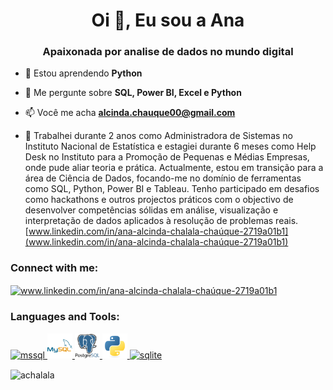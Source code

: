 <h1 align="center">Oi 👋, Eu sou a Ana</h1>
<h3 align="center">Apaixonada por analise de dados no mundo digital</h3>

- 🌱 Estou aprendendo **Python**

- 💬 Me pergunte sobre **SQL, Power BI, Excel e Python**

- 📫 Você me acha **alcinda.chauque00@gmail.com**

- 📄 Trabalhei durante 2 anos como Administradora de Sistemas no Instituto Nacional de Estatística e estagiei durante 6 meses como Help Desk no Instituto para a Promoção de Pequenas e Médias Empresas, onde pude aliar teoria e prática. Actualmente, estou em transição para a área de Ciência de Dados, focando-me no domínio de ferramentas como SQL, Python, Power BI e Tableau. Tenho participado em desafios como hackathons e outros projectos práticos com o objectivo de desenvolver competências sólidas em análise, visualização e interpretação de dados aplicados à resolução de problemas reais. [www.linkedin.com/in/ana-alcinda-chalala-chaúque-2719a01b1](www.linkedin.com/in/ana-alcinda-chalala-chaúque-2719a01b1)

<h3 align="left">Connect with me:</h3>
<p align="left">
<a href="https://linkedin.com/in/www.linkedin.com/in/ana-alcinda-chalala-chaúque-2719a01b1" target="blank"><img align="center" src="https://raw.githubusercontent.com/rahuldkjain/github-profile-readme-generator/master/src/images/icons/Social/linked-in-alt.svg" alt="www.linkedin.com/in/ana-alcinda-chalala-chaúque-2719a01b1" height="30" width="40" /></a>
</p>

<h3 align="left">Languages and Tools:</h3>
<p align="left"> <a href="https://www.microsoft.com/en-us/sql-server" target="_blank" rel="noreferrer"> <img src="https://www.svgrepo.com/show/303229/microsoft-sql-server-logo.svg" alt="mssql" width="40" height="40"/> </a> <a href="https://www.mysql.com/" target="_blank" rel="noreferrer"> <img src="https://raw.githubusercontent.com/devicons/devicon/master/icons/mysql/mysql-original-wordmark.svg" alt="mysql" width="40" height="40"/> </a> <a href="https://www.postgresql.org" target="_blank" rel="noreferrer"> <img src="https://raw.githubusercontent.com/devicons/devicon/master/icons/postgresql/postgresql-original-wordmark.svg" alt="postgresql" width="40" height="40"/> </a> <a href="https://www.python.org" target="_blank" rel="noreferrer"> <img src="https://raw.githubusercontent.com/devicons/devicon/master/icons/python/python-original.svg" alt="python" width="40" height="40"/> </a> <a href="https://www.sqlite.org/" target="_blank" rel="noreferrer"> <img src="https://www.vectorlogo.zone/logos/sqlite/sqlite-icon.svg" alt="sqlite" width="40" height="40"/> </a> </p>

<p><img align="center" src="https://github-readme-stats.vercel.app/api/top-langs?username=achalala&show_icons=true&locale=en&layout=compact" alt="achalala" /></p>


<!--
**anachauque/anachauque** is a ✨ _special_ ✨ repository because its `README.md` (this file) appears on your GitHub profile.

Here are some ideas to get you started:

- 🔭 I’m currently working on ...
- 🌱 I’m currently learning ...
- 👯 I’m looking to collaborate on ...
- 🤔 I’m looking for help with ...
- 💬 Ask me about ...
- 📫 How to reach me: ...
- 😄 Pronouns: ...
- ⚡ Fun fact: ...
-->
